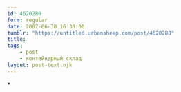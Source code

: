 ```yaml
---
id: 4620280
form: regular
date: 2007-06-30 16:30:00
tumblr: "https://untitled.urbansheep.com/post/4620280"
title:
tags:
    - post
    - контейнерный склад
layout: post-text.njk
---
```


<p>*</p>

